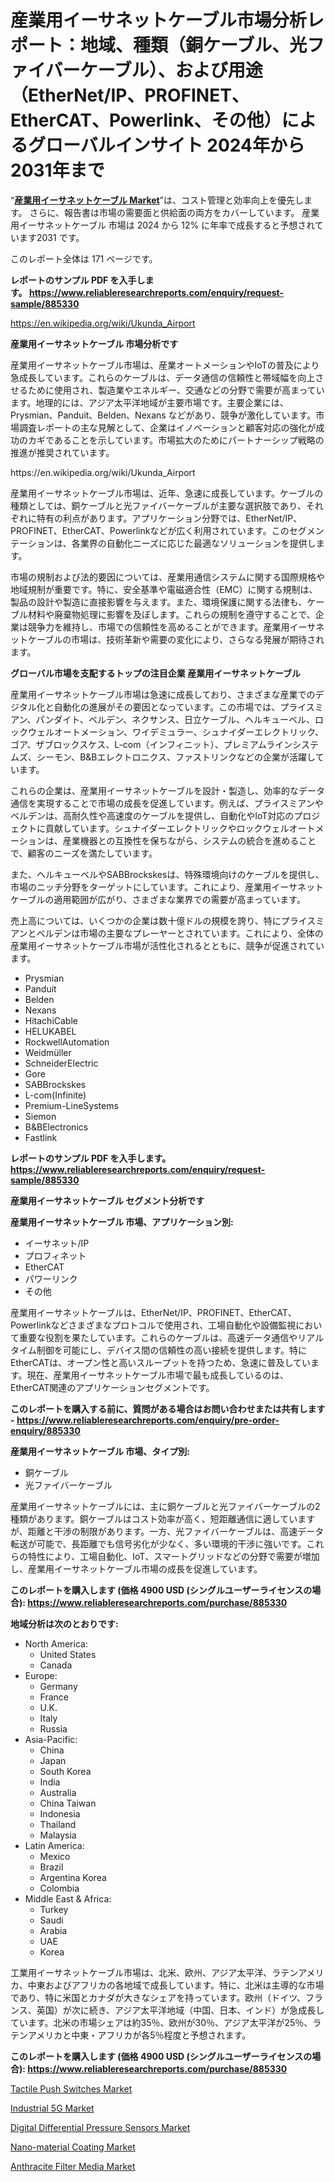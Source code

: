 <p><h1>産業用イーサネットケーブル市場分析レポート：地域、種類（銅ケーブル、光ファイバーケーブル）、および用途（EtherNet/IP、PROFINET、EtherCAT、Powerlink、その他）によるグローバルインサイト 2024年から2031年まで</h1></p><p>&ldquo;<strong><a href="https://www.reliableresearchreports.com/industrial-ethernet-cables-r885330">産業用イーサネットケーブル Market</a></strong>&rdquo;は、コスト管理と効率向上を優先します。 さらに、報告書は市場の需要面と供給面の両方をカバーしています。 産業用イーサネットケーブル 市場は 2024 から 12% に年率で成長すると予想されています2031 です。</p>
<p>このレポート全体は 171 ページです。</p>
<p><strong>レポートのサンプル PDF を入手します。&nbsp;<a href="https://www.reliableresearchreports.com/enquiry/request-sample/885330">https://www.reliableresearchreports.com/enquiry/request-sample/885330</a></strong></p>
<p><a href="https://en.wikipedia.org/wiki/Ukunda_Airport">https://en.wikipedia.org/wiki/Ukunda_Airport</a></p>
<p><strong>産業用イーサネットケーブル 市場分析です</strong></p>
<p><p>産業用イーサネットケーブル市場は、産業オートメーションやIoTの普及により急成長しています。これらのケーブルは、データ通信の信頼性と帯域幅を向上させるために使用され、製造業やエネルギー、交通などの分野で需要が高まっています。地理的には、アジア太平洋地域が主要市場です。主要企業には、Prysmian、Panduit、Belden、Nexans などがあり、競争が激化しています。市場調査レポートの主な見解として、企業はイノベーションと顧客対応の強化が成功のカギであることを示しています。市場拡大のためにパートナーシップ戦略の推進が推奨されています。</p></p>
<p>https://en.wikipedia.org/wiki/Ukunda_Airport</p>
<p><p>産業用イーサネットケーブル市場は、近年、急速に成長しています。ケーブルの種類としては、銅ケーブルと光ファイバーケーブルが主要な選択肢であり、それぞれに特有の利点があります。アプリケーション分野では、EtherNet/IP、PROFINET、EtherCAT、Powerlinkなどが広く利用されています。このセグメンテーションは、各業界の自動化ニーズに応じた最適なソリューションを提供します。</p><p>市場の規制および法的要因については、産業用通信システムに関する国際規格や地域規制が重要です。特に、安全基準や電磁適合性（EMC）に関する規制は、製品の設計や製造に直接影響を与えます。また、環境保護に関する法律も、ケーブル材料や廃棄物処理に影響を及ぼします。これらの規制を遵守することで、企業は競争力を維持し、市場での信頼性を高めることができます。産業用イーサネットケーブルの市場は、技術革新や需要の変化により、さらなる発展が期待されます。</p></p>
<p><strong>グローバル市場を支配するトップの注目企業 産業用イーサネットケーブル</strong></p>
<p><p>産業用イーサネットケーブル市場は急速に成長しており、さまざまな産業でのデジタル化と自動化の進展がその要因となっています。この市場では、プライスミアン、パンダイト、ベルデン、ネクサンス、日立ケーブル、ヘルキューベル、ロックウェルオートメーション、ワイデミュラー、シュナイダーエレクトリック、ゴア、ザブロックスケス、L-com（インフィニット）、プレミアムラインシステムズ、シーモン、B&Bエレクトロニクス、ファストリンクなどの企業が活躍しています。</p><p>これらの企業は、産業用イーサネットケーブルを設計・製造し、効率的なデータ通信を実現することで市場の成長を促進しています。例えば、プライスミアンやベルデンは、高耐久性や高速度のケーブルを提供し、自動化やIoT対応のプロジェクトに貢献しています。シュナイダーエレクトリックやロックウェルオートメーションは、産業機器との互換性を保ちながら、システムの統合を進めることで、顧客のニーズを満たしています。</p><p>また、ヘルキューベルやSABBrockskesは、特殊環境向けのケーブルを提供し、市場のニッチ分野をターゲットにしています。これにより、産業用イーサネットケーブルの適用範囲が広がり、さまざまな業界での需要が高まっています。</p><p>売上高については、いくつかの企業は数十億ドルの規模を誇り、特にプライスミアンとベルデンは市場の主要なプレーヤーとされています。これにより、全体の産業用イーサネットケーブル市場が活性化されるとともに、競争が促進されています。</p></p>
<p><ul><li>Prysmian</li><li>Panduit</li><li>Belden</li><li>Nexans</li><li>HitachiCable</li><li>HELUKABEL</li><li>RockwellAutomation</li><li>Weidmüller</li><li>SchneiderElectric</li><li>Gore</li><li>SABBrockskes</li><li>L-com(Infinite)</li><li>Premium-LineSystems</li><li>Siemon</li><li>B&BElectronics</li><li>Fastlink</li></ul></p>
<p><strong>レポートのサンプル PDF を入手します。 <a href="https://www.reliableresearchreports.com/enquiry/request-sample/885330">https://www.reliableresearchreports.com/enquiry/request-sample/885330</a></strong></p>
<p><strong>産業用イーサネットケーブル セグメント分析です</strong></p>
<p><strong>産業用イーサネットケーブル 市場、アプリケーション別:</strong></p>
<p><ul><li>イーサネット/IP</li><li>プロフィネット</li><li>EtherCAT</li><li>パワーリンク</li><li>その他</li></ul></p>
<p><p>産業用イーサネットケーブルは、EtherNet/IP、PROFINET、EtherCAT、Powerlinkなどさまざまなプロトコルで使用され、工場自動化や設備監視において重要な役割を果たしています。これらのケーブルは、高速データ通信やリアルタイム制御を可能にし、デバイス間の信頼性の高い接続を提供します。特にEtherCATは、オープン性と高いスループットを持つため、急速に普及しています。現在、産業用イーサネットケーブル市場で最も成長しているのは、EtherCAT関連のアプリケーションセグメントです。</p></p>
<p><strong>このレポートを購入する前に、質問がある場合はお問い合わせまたは共有します - <a href="https://www.reliableresearchreports.com/enquiry/pre-order-enquiry/885330">https://www.reliableresearchreports.com/enquiry/pre-order-enquiry/885330</a></strong></p>
<p><strong>産業用イーサネットケーブル 市場、タイプ別:</strong></p>
<p><ul><li>銅ケーブル</li><li>光ファイバーケーブル</li></ul></p>
<p><p>産業用イーサネットケーブルには、主に銅ケーブルと光ファイバーケーブルの2種類があります。銅ケーブルはコスト効率が高く、短距離通信に適していますが、距離と干渉の制限があります。一方、光ファイバーケーブルは、高速データ転送が可能で、長距離でも信号劣化が少なく、多い環境的干渉に強いです。これらの特性により、工場自動化、IoT、スマートグリッドなどの分野で需要が増加し、産業用イーサネットケーブル市場の成長を促進しています。</p></p>
<p><strong>このレポートを購入します (価格 4900 USD (シングルユーザーライセンスの場合): <a href="https://www.reliableresearchreports.com/purchase/885330">https://www.reliableresearchreports.com/purchase/885330</a></strong></p>
<p><strong>地域分析は次のとおりです:</strong></p>
<p><ul>
    <li>
        North America:
        <ul>
            <li>United States</li>
            <li>Canada</li>
        </ul>
    </li>
    <li>
        Europe:
        <ul>
            <li>Germany</li>
            <li>France</li>
            <li>U.K.</li>
            <li>Italy</li>
            <li>Russia</li>
        </ul>
    </li>
    <li>
        Asia-Pacific:
        <ul>
            <li>China</li>
            <li>Japan</li>
            <li>South Korea</li>
            <li>India</li>
            <li>Australia</li>
            <li>China Taiwan</li>
            <li>Indonesia</li>
            <li>Thailand</li>
            <li>Malaysia</li>
        </ul>
    </li>
    <li>
        Latin America:
        <ul>
            <li>Mexico</li>
            <li>Brazil</li>
            <li>Argentina Korea</li>
            <li>Colombia</li>
        </ul>
    </li>
    <li>
        Middle East & Africa:
        <ul>
            <li>Turkey</li>
            <li>Saudi</li>
            <li>Arabia</li>
            <li>UAE</li>
            <li>Korea</li>
        </ul>
    </li>
    </ul></p>
<p><p>工業用イーサネットケーブル市場は、北米、欧州、アジア太平洋、ラテンアメリカ、中東およびアフリカの各地域で成長しています。特に、北米は主導的な市場であり、特に米国とカナダが大きなシェアを持っています。欧州（ドイツ、フランス、英国）が次に続き、アジア太平洋地域（中国、日本、インド）が急成長しています。北米の市場シェアは約35％、欧州が30％、アジア太平洋が25％、ラテンアメリカと中東・アフリカが各5％程度と予想されます。</p></p>
<p><strong>このレポートを購入します (価格 4900 USD (シングルユーザーライセンスの場合): <a href="https://www.reliableresearchreports.com/purchase/885330">https://www.reliableresearchreports.com/purchase/885330</a></strong></p>
<p><p><a href="https://github.com/WillowBruen/Market-Research-Report-List-1/blob/main/tactile-push-switches-market.md">Tactile Push Switches Market</a></p><p><a href="https://www.linkedin.com/pulse/how-industrial-5g-market-evolve-growth-analysis-year-2024-2031-kpj3c?trackingId=xtZ7vOR2TP2qpBar0MBdlA%3D%3D">Industrial 5G Market</a></p><p><a href="https://github.com/arionmp/Market-Research-Report-List-5/blob/main/digital-differential-pressure-sensors-market.md">Digital Differential Pressure Sensors Market</a></p><p><a href="https://issuu.com/reportprime-2/docs/nano-material-coating-market-size-2_92e93178adf858">Nano-material Coating Market</a></p><p><a href="https://www.linkedin.com/pulse/what-current-future-prospects-anthracite-filter-media-fipme?trackingId=orWMsSXpT7m0vSphI44W5Q%3D%3D">Anthracite Filter Media Market</a></p></p>